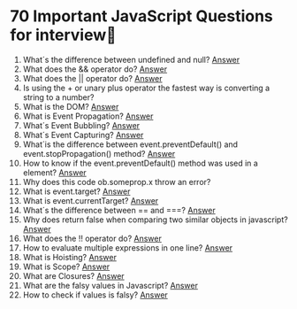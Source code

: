 # 70 Important JavaScript Questions for interview💭
1. What´s the difference between undefined and null? [Answer](https://youtu.be/2piRrupO8mY)
2. What does the && operator do? [Answer](https://youtu.be/HPiJSFqKIPc)
3. What does the || operator do? [Answer](https://youtu.be/9qsrHjsvi08)
4. Is using the + or unary plus operator the fastest way is converting a string to a number?
5. What is the DOM? [Answer](https://youtu.be/GFoPysTdpxU)
6. What is Event Propagation? [Answer](https://youtu.be/VtxcpxqkD-s)
7. What´s Event Bubbling? [Answer](https://youtu.be/HATzHzqNRAg)
8. What´s Event Capturing? [Answer](https://youtu.be/eE_GscMnAlg)
9. What´is the difference between event.preventDefault() and event.stopPropagation() method? [Answer](https://youtu.be/G_NbhZGA4l8)
10. How to know if the event.preventDefault() method was used in a element? [Answer](https://youtu.be/E0vbO3XFRQw)
11. Why does this code ob.someprop.x throw an error?
12. What is event.target? [Answer](https://youtu.be/mAyevQQzjVA)
13. What is event.currentTarget? [Answer](https://youtu.be/xa9yCnI_ywQ)
14. What´s the difference between == and ===? [Answer](https://youtu.be/BjX9ZZtg1I0)
15. Why does return false when comparing two similar objects in javascript? [Answer](https://youtu.be/lwF_ze-9khw)
16. What does the !! operator do? [Answer](https://youtu.be/l2XC6f3DNzw)
17. How to evaluate multiple expressions in one line? [Answer](https://youtu.be/iA5bYo5r_iY)
18. What is Hoisting? [Answer](https://youtu.be/ZXnsQYqu1d0)
19. What is Scope? [Answer](https://youtu.be/yw44kCmJWXM)
20. What are Closures? [Answer](https://youtu.be/AKzno3oYHj0)
21. What are the falsy values in Javascript? [Answer](https://youtu.be/Y_ObJxDPQWo)
22. How to check if values is falsy? [Answer](https://youtu.be/eKWlE_hlLI8)

